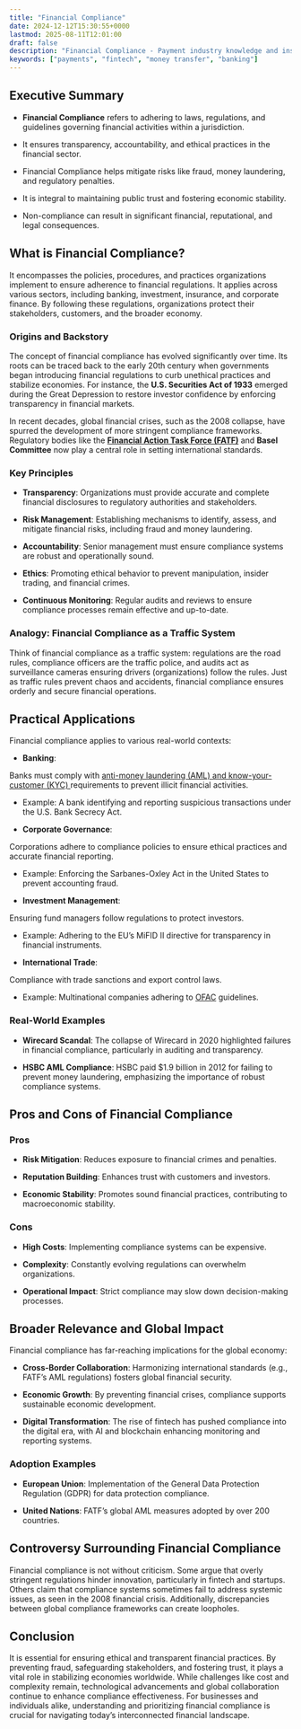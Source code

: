 ```yaml
---
title: "Financial Compliance"
date: 2024-12-12T15:30:55+0000
lastmod: 2025-08-11T12:01:00
draft: false
description: "Financial Compliance - Payment industry knowledge and insights"
keywords: ["payments", "fintech", "money transfer", "banking"]
---
```


## Executive Summary

- **Financial Compliance** refers to adhering to laws, regulations, and guidelines governing financial activities within a jurisdiction.

- It ensures transparency, accountability, and ethical practices in the financial sector.

- Financial Compliance helps mitigate risks like fraud, money laundering, and regulatory penalties.

- It is integral to maintaining public trust and fostering economic stability.

- Non-compliance can result in significant financial, reputational, and legal consequences.

## What is Financial Compliance?

It encompasses the policies, procedures, and practices organizations implement to ensure adherence to financial regulations. It applies across various sectors, including banking, investment, insurance, and corporate finance. By following these regulations, organizations protect their stakeholders, customers, and the broader economy.

### Origins and Backstory

The concept of financial compliance has evolved significantly over time. Its roots can be traced back to the early 20th century when governments began introducing financial regulations to curb unethical practices and stabilize economies. For instance, the **U.S. Securities Act of 1933** emerged during the Great Depression to restore investor confidence by enforcing transparency in financial markets.

In recent decades, global financial crises, such as the 2008 collapse, have spurred the development of more stringent compliance frameworks. Regulatory bodies like the **[Financial Action Task Force (FATF)](https://faisalkhanllc.xyz/resources/payments-wiki/f/fatf/)** and **Basel Committee** now play a central role in setting international standards.

### Key Principles 

- **Transparency**: Organizations must provide accurate and complete financial disclosures to regulatory authorities and stakeholders.

- **Risk Management**: Establishing mechanisms to identify, assess, and mitigate financial risks, including fraud and money laundering.

- **Accountability**: Senior management must ensure compliance systems are robust and operationally sound.

- **Ethics**: Promoting ethical behavior to prevent manipulation, insider trading, and financial crimes.

- **Continuous Monitoring**: Regular audits and reviews to ensure compliance processes remain effective and up-to-date.

### Analogy: Financial Compliance as a Traffic System

Think of financial compliance as a traffic system: regulations are the road rules, compliance officers are the traffic police, and audits act as surveillance cameras ensuring drivers (organizations) follow the rules. Just as traffic rules prevent chaos and accidents, financial compliance ensures orderly and secure financial operations.

## Practical Applications

Financial compliance applies to various real-world contexts:

- **Banking**:

Banks must comply with [anti-money laundering (AML) and know-your-customer (KYC) ](https://faisalkhanllc.xyz/resources/payments-wiki/k/know-your-customer-kyc-anti-money-laundering-aml/)requirements to prevent illicit financial activities.

- Example: A bank identifying and reporting suspicious transactions under the U.S. Bank Secrecy Act.

- **Corporate Governance**:

Corporations adhere to compliance policies to ensure ethical practices and accurate financial reporting.

- Example: Enforcing the Sarbanes-Oxley Act in the United States to prevent accounting fraud.

- **Investment Management**:

Ensuring fund managers follow regulations to protect investors.

- Example: Adhering to the EU’s MiFID II directive for transparency in financial instruments.

- **International Trade**:

Compliance with trade sanctions and export control laws.

- Example: Multinational companies adhering to [OFAC](https://faisalkhanllc.xyz/resources/payments-wiki/o/office-of-foreign-assets-control-ofac/) guidelines.

### Real-World Examples

- **Wirecard Scandal**: The collapse of Wirecard in 2020 highlighted failures in financial compliance, particularly in auditing and transparency.

- **HSBC AML Compliance**: HSBC paid $1.9 billion in 2012 for failing to prevent money laundering, emphasizing the importance of robust compliance systems.

## Pros and Cons of Financial Compliance

### Pros

- **Risk Mitigation**: Reduces exposure to financial crimes and penalties.

- **Reputation Building**: Enhances trust with customers and investors.

- **Economic Stability**: Promotes sound financial practices, contributing to macroeconomic stability.

### Cons

- **High Costs**: Implementing compliance systems can be expensive.

- **Complexity**: Constantly evolving regulations can overwhelm organizations.

- **Operational Impact**: Strict compliance may slow down decision-making processes.

## Broader Relevance and Global Impact

Financial compliance has far-reaching implications for the global economy:

- **Cross-Border Collaboration**: Harmonizing international standards (e.g., FATF’s AML regulations) fosters global financial security.

- **Economic Growth**: By preventing financial crises, compliance supports sustainable economic development.

- **Digital Transformation**: The rise of fintech has pushed compliance into the digital era, with AI and blockchain enhancing monitoring and reporting systems.

### Adoption Examples

- **European Union**: Implementation of the General Data Protection Regulation (GDPR) for data protection compliance.

- **United Nations**: FATF’s global AML measures adopted by over 200 countries.

## Controversy Surrounding Financial Compliance

Financial compliance is not without criticism. Some argue that overly stringent regulations hinder innovation, particularly in fintech and startups. Others claim that compliance systems sometimes fail to address systemic issues, as seen in the 2008 financial crisis. Additionally, discrepancies between global compliance frameworks can create loopholes.

## Conclusion

It is essential for ensuring ethical and transparent financial practices. By preventing fraud, safeguarding stakeholders, and fostering trust, it plays a vital role in stabilizing economies worldwide. While challenges like cost and complexity remain, technological advancements and global collaboration continue to enhance compliance effectiveness. For businesses and individuals alike, understanding and prioritizing financial compliance is crucial for navigating today’s interconnected financial landscape.
